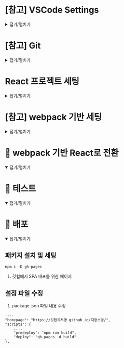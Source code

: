 <!-- start: ================================================================ -->
# [참고] VSCode Settings
<details>
<summary>접기/펼치기</summary>

## Extensions
- ES7+ React/Redux/React-Native snippets
- Tailwind CSS IntelliSense
- Prettier
- Auto Close Tag
- Auto Rename Tag
- Dracula Official
- ESLint (**v2.2.2**)
- HTML CSS Support
- HTML Snippets
- indent-rainbow
- TODO Highlight

## 설정 파일 생성 및 내용 입력
- ./vscode/**파일명.code-snippets** : 코드 자동완성 단축키 설정 파일
- ./vscode/**settings.json** : 작업 환경 설정 파일
</details>
<!-- end  : ================================================================ -->


<!-- start: ================================================================ -->
# [참고] Git
<details>
<summary>접기/펼치기</summary>

```
git init
git remote add origin 저장소주소
git pull origin 저장소주소
git status
git add .
git status
git commit -m "메세지"
git push origin master
```
</details>
<!-- end  : ================================================================ -->


<!-- start: ================================================================ -->
# React 프로젝트 세팅
<details>
<summary>접기/펼치기</summary>

## 패키지 설치 및 세팅
```
npx create-react-app 경로/어플명
npm i -D postcss autoprefixer
```
1. 프로젝트 생성
2. CSS 를 위한 패키지 설치
    - postcss
        : css 파일의 후처리를 도와줌
    - autoprefixer
        : 접근성을 위한 접두사를 붙여줌

### [옵션] 추가 패키지 설치 및 세팅
```
npm i -D tailwindcss prettier prettier-plugin-tailwindcss
npm i react-icons
```
1. tailwindcss 패키지 설치
    - tailwindcss
        : 클래스명 선언 방식으로 사용 가능
        : 리액트에서 bootstrap 사용 시, 스타일 컴포넌트 추가 방식으로 사용해야 함으로 불편함
    - prettier
        : 코드 포멧팅
    - prettier-plugin-tailwindcss
        : prettier 가 코드 포맷팅 시 tailwindcss 유틸리티 클래스를 지정된 기준에 따라 알파벳 순서로 자동 정렬
2. icon 패키지 설치
    - react-icons
        : FontAwesome 을 포함해 여러 아이콘 라이브러리를 제공하는 패키지

## 기본 테스트를 위한 파일 및 폴더 생성
1. src/assets/images
3. src/components/index.js
4. src/pages/index.js

## 설정 파일 생성
1. jsconfig.json
2. postcss.config.js
3. tailwind.config.js
4. .prettierrc
4. .prettierignore

### 파일 내용 수정
1. /src/index.css
</details>
<!-- end  : ================================================================ -->


<!-- start: ================================================================ -->
# [참고] webpack 기반 세팅
<details>
<summary>접기/펼치기</summary>

</details>
<!-- end  : ================================================================ -->


<!-- start: ================================================================ -->
# 📌 webpack 기반 React로 전환
<details open>
<summary>접기/펼치기</summary>

</details>
<!-- end  : ================================================================ -->


<!-- start: ================================================================ -->
# 🧪 테스트
<details open>
<summary>접기/펼치기</summary>

</details>
<!-- end  : ================================================================ -->


<!-- start: ================================================================ -->
# 🚀 배포
<details open>
<summary>접기/펼치기</summary>

## 패키지 설치 및 세팅
```
npm i -D gh-pages
```
1. 깃헙에서 SPA 배포를 위한 패이지

## 설정 파일 수정
1. package.json 파일 내용 수정
```
....
"homepage": "https://깃헙유저명.github.io/저장소명/",
"scripts": {
    ....
    "predeploy": "npm run build",
    "deploy": "gh-pages -d build"
},
```

</details>
<!-- end  : ================================================================ -->